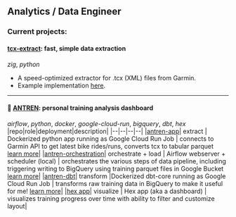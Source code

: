 ## Analytics / Data Engineer

### Current projects: 
#### [tcx-extract](https://github.com/alhankeser/tcx-extract): fast, simple data extraction
_zig_, _python_

- A speed-optimized extractor for .tcx (XML) files from Garmin.
- Example implementation [here](https://alhan.co/g/faster-python-tcx-xml-extraction-zig).
---
#### 🚴 [ANTREN](https://alhan.co/g/cycling-training-data-pipeline): personal training analysis dashboard
_airflow_, _python_, _docker_, _google-cloud-run_, _bigquery_, _dbt_, _hex_
|repo|role|deployment|description|
|--|--|--|--|
|[antren-app](https://github.com/alhankeser/antren-app)| extract | Dockerized python app running as Google Cloud Run Job | connects to Garmin API to get latest bike rides/runs, converts tcx to tabular parquet [learn more](https://alhan.co/g/extract-workouts-from-garmin)|
|[antren-orchestration](https://github.com/alhankeser/antren-orchestration)| orchestrate + load | Airflow webserver + scheduler (local) | orchestrates the various steps of data pipeline, including triggering writing to BigQuery using training parquet files in Google Bucket [learn more](https://alhan.co/g/load-parquet-bigquery)|
|[antren-dbt](https://github.com/alhankeser/antren-dbt)| transform |Dockerized dbt-core running as Google Cloud Run Job | transforms raw training data in BigQuery to make it useful for me! [learn more](https://alhan.co/g/transform-activity-data)|
|[hex app](https://app.hex.tech/9b032bbe-faf6-4719-b6ca-02275f682e4a/app/e100d6f5-7720-4cc1-942c-b3127bb15588/latest)| visualize | Hex app (aka a dashboard) | visualizes training progress over time with ability to filter and customize layout|

